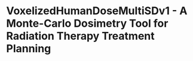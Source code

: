 VoxelizedHumanDoseMultiSDv1 - A Monte-Carlo Dosimetry Tool for Radiation Therapy Treatment Planning
==============================================================================================================================

